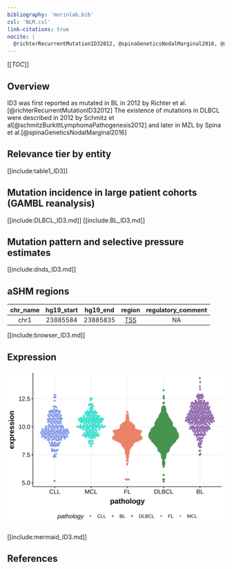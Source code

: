 ```yaml
---
bibliography: 'morinlab.bib'
csl: 'NLM.csl'
link-citations: true
nocite: |
  @richterRecurrentMutationID32012, @spinaGeneticsNodalMarginal2016, @schmitzBurkittLymphomaPathogenesis2012
---
```

[[_TOC_]]

## Overview

ID3 was first reported as mutated in BL in 2012 by Richter et al.[@richterRecurrentMutationID32012] 
The existence of mutations in DLBCL were described in 2012 by Schmitz et al[@schmitzBurkittLymphomaPathogenesis2012] and later in MZL by Spina et al.[@spinaGeneticsNodalMarginal2016]


## Relevance tier by entity

[[include:table1_ID3]]

## Mutation incidence in large patient cohorts (GAMBL reanalysis)

[[include:DLBCL_ID3.md]]
[[include:BL_ID3.md]]

## Mutation pattern and selective pressure estimates

[[include:dnds_ID3.md]]

## aSHM regions

|chr_name|hg19_start|hg19_end|region                                                                                   |regulatory_comment|
|:--------:|:----------:|:--------:|:-----------------------------------------------------------------------------------------:|:------------------:|
|chr1    |23885584  |23885835|[TSS](https://genome.ucsc.edu/s/rdmorin/GAMBL%20hg19?position=chr1%3A23885584%2D23885835)|NA                |

[[include:browser_ID3.md]]

## Expression
![](images/gene_expression/ID3_by_pathology.svg)

[[include:mermaid_ID3.md]]

## References

<!-- ORIGIN: 22885699 -->
<!-- BL: richterRecurrentMutationID32012a -->
<!-- DLBCL: schmitzBurkittLymphomaPathogenesis2012 -->
<!-- MZL: spinaGeneticsNodalMarginal2016b -->
